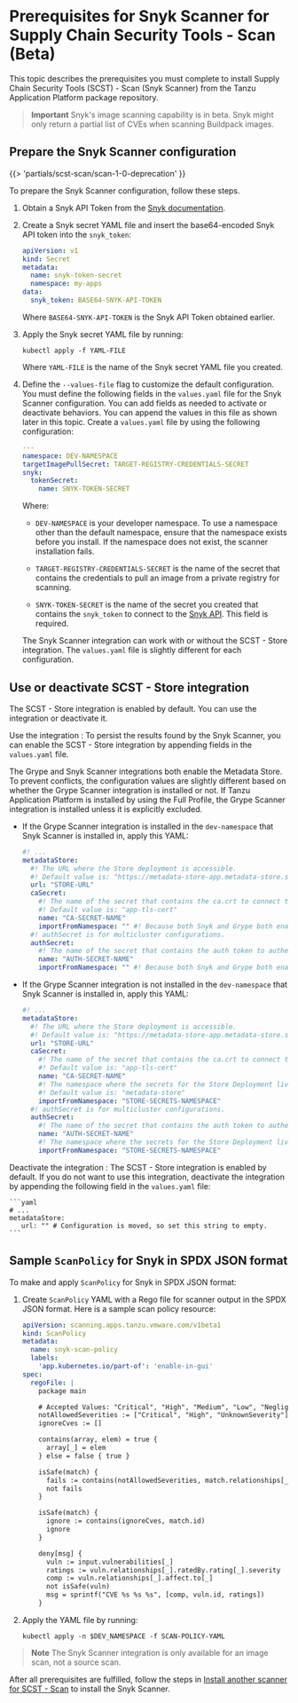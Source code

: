 # Prerequisites for Snyk Scanner for Supply Chain Security Tools - Scan (Beta)

This topic describes the prerequisites you must complete to install Supply Chain Security Tools
(SCST) - Scan (Snyk Scanner) from the Tanzu Application Platform package repository.

> **Important** Snyk's image scanning capability is in beta. Snyk might only return a partial list
> of CVEs when scanning Buildpack images.

## <a id="prereqs"></a> Prepare the Snyk Scanner configuration

{{> 'partials/scst-scan/scan-1-0-deprecation' }}

To prepare the Snyk Scanner configuration, follow these steps.

1. Obtain a Snyk API Token from the
   [Snyk documentation](https://docs.snyk.io/snyk-cli/authenticate-the-cli-with-your-account).

2. Create a Snyk secret YAML file and insert the base64-encoded Snyk API token into the `snyk_token`:

    ```yaml
    apiVersion: v1
    kind: Secret
    metadata:
      name: snyk-token-secret
      namespace: my-apps
    data:
      snyk_token: BASE64-SNYK-API-TOKEN
    ```

   Where `BASE64-SNYK-API-TOKEN` is the Snyk API Token obtained earlier.

3. Apply the Snyk secret YAML file by running:

   ```console
   kubectl apply -f YAML-FILE
   ```

   Where `YAML-FILE` is the name of the Snyk secret YAML file you created.

4. Define the `--values-file` flag to customize the default configuration. You must define the
   following fields in the `values.yaml` file for the Snyk Scanner configuration. You can add fields
   as needed to activate or deactivate behaviors. You can append the values in this file as shown
   later in this topic. Create a `values.yaml` file by using the following configuration:

    ```yaml
    ---
    namespace: DEV-NAMESPACE
    targetImagePullSecret: TARGET-REGISTRY-CREDENTIALS-SECRET
    snyk:
      tokenSecret:
        name: SNYK-TOKEN-SECRET
    ```

   Where:

   - `DEV-NAMESPACE` is your developer namespace. To use a namespace other than the default
     namespace, ensure that the namespace exists before you install. If the namespace does not
     exist, the scanner installation fails.

   - `TARGET-REGISTRY-CREDENTIALS-SECRET` is the name of the secret that contains the credentials to
     pull an image from a private registry for scanning.

   - `SNYK-TOKEN-SECRET` is the name of the secret you created that contains the `snyk_token` to
     connect to the
     [Snyk API](https://docs.snyk.io/snyk-cli/configure-the-snyk-cli#environment-variables). This
     field is required.

   The Snyk Scanner integration can work with or without the SCST - Store integration. The
   `values.yaml` file is slightly different for each configuration.

## <a id="store-integration"></a> Use or deactivate SCST - Store integration

The SCST - Store integration is enabled by default. You can use the integration or deactivate it.

Use the integration
: To persist the results found by the Snyk Scanner, you can enable the SCST - Store integration by
  appending fields in the `values.yaml` file.

  The Grype and Snyk Scanner integrations both enable the Metadata Store. To prevent conflicts, the
  configuration values are slightly different based on whether the Grype Scanner integration is
  installed or not. If Tanzu Application Platform is installed by using the Full Profile, the Grype
  Scanner integration is installed unless it is explicitly excluded.

  - If the Grype Scanner integration is installed in the `dev-namespace` that Snyk Scanner is
    installed in, apply this YAML:

    ```yaml
    #! ...
    metadataStore:
      #! The URL where the Store deployment is accessible.
      #! Default value is: "https://metadata-store-app.metadata-store.svc.cluster.local:8443"
      url: "STORE-URL"
      caSecret:
        #! The name of the secret that contains the ca.crt to connect to the Store Deployment.
        #! Default value is: "app-tls-cert"
        name: "CA-SECRET-NAME"
        importFromNamespace: "" #! Because both Snyk and Grype both enable store, one must leave importFromNamespace blank
      #! authSecret is for multicluster configurations.
      authSecret:
        #! The name of the secret that contains the auth token to authenticate to the Store Deployment.
        name: "AUTH-SECRET-NAME"
        importFromNamespace: "" #! Because both Snyk and Grype both enable store, one must leave importFromNamespace blank
    ```

  - If the Grype Scanner integration is not installed in the `dev-namespace` that Snyk Scanner is
    installed in, apply this YAML:

    ```yaml
    #! ...
    metadataStore:
      #! The URL where the Store deployment is accessible.
      #! Default value is: "https://metadata-store-app.metadata-store.svc.cluster.local:8443"
      url: "STORE-URL"
      caSecret:
        #! The name of the secret that contains the ca.crt to connect to the Store Deployment.
        #! Default value is: "app-tls-cert"
        name: "CA-SECRET-NAME"
        #! The namespace where the secrets for the Store Deployment live.
        #! Default value is: "metadata-store"
        importFromNamespace: "STORE-SECRETS-NAMESPACE"
      #! authSecret is for multicluster configurations.
      authSecret:
        #! The name of the secret that contains the auth token to authenticate to the Store Deployment.
        name: "AUTH-SECRET-NAME"
        #! The namespace where the secrets for the Store Deployment live.
        importFromNamespace: "STORE-SECRETS-NAMESPACE"
    ```

Deactivate the integration
: The SCST - Store integration is enabled by default. If you do not want to use this integration,
  deactivate the integration by appending the following field in the `values.yaml` file:

    ```yaml
    # ...
    metadataStore:
       url: "" # Configuration is moved, so set this string to empty.
    ```

## <a id="snyk-scan-policy"></a> Sample `ScanPolicy` for Snyk in SPDX JSON format

To make and apply `ScanPolicy` for Snyk in SPDX JSON format:

1. Create `ScanPolicy` YAML with a Rego file for scanner output in the SPDX JSON format. Here is a
   sample scan policy resource:

    ```yaml
    apiVersion: scanning.apps.tanzu.vmware.com/v1beta1
    kind: ScanPolicy
    metadata:
      name: snyk-scan-policy
      labels:
        'app.kubernetes.io/part-of': 'enable-in-gui'
    spec:
      regoFile: |
        package main

        # Accepted Values: "Critical", "High", "Medium", "Low", "Negligible", "UnknownSeverity"
        notAllowedSeverities := ["Critical", "High", "UnknownSeverity"]
        ignoreCves := []

        contains(array, elem) = true {
          array[_] = elem
        } else = false { true }

        isSafe(match) {
          fails := contains(notAllowedSeverities, match.relationships[_].ratedBy.rating[_].severity)
          not fails
        }

        isSafe(match) {
          ignore := contains(ignoreCves, match.id)
          ignore
        }

        deny[msg] {
          vuln := input.vulnerabilities[_]
          ratings := vuln.relationships[_].ratedBy.rating[_].severity
          comp := vuln.relationships[_].affect.to[_]
          not isSafe(vuln)
          msg = sprintf("CVE %s %s %s", [comp, vuln.id, ratings])
        }
    ```

1. Apply the YAML file by running:

   ```console
   kubectl apply -n $DEV_NAMESPACE -f SCAN-POLICY-YAML
   ```

> **Note** The Snyk Scanner integration is only available for an image scan, not a source scan.

After all prerequisites are fulfilled, follow the steps in
[Install another scanner for SCST - Scan](install-scanners.hbs.md) to install the Snyk Scanner.
